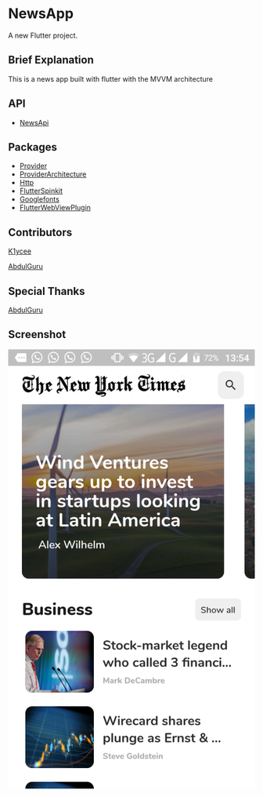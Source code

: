 # NewsApp

A new Flutter project.

## Brief Explanation

This is a news app built with flutter with the MVVM architecture 

## API

- [NewsApi](https://newsapi.org/)

## Packages 

- [Provider](https://pub.dev/packages/provider)
- [ProviderArchitecture](https://pub.dev/packages/provider_architecture)
- [Http](https://pub.dev/packages/http)
- [FlutterSpinkit](https://pub.dev/packages/flutter_spinkit)
- [Googlefonts](https://pub.dev/packages/google_fonts)
- [FlutterWebViewPlugin](https://pub.dev/packages/flutter_webview_plugin)

## Contributors 

[K1ycee](https://github.com/k1ycee)

[AbdulGuru](https://github.com/AbdulDroid)


## Special Thanks

[AbdulGuru](https://github.com/AbdulDroid)

## Screenshot 

![Android](Screenshots/flutter_01.png)


